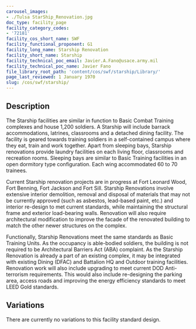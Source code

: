 ```yaml
---
carousel_images:
- ./Tulsa StarShip_Renovation.jpg
doc_type: facility_page
facility_category_codes:
- '72181'
facility_cos_short_name: SWF
facility_functional_proponent: G1
facility_long_name: Starship Renovation
facility_short_name: Starship
facility_technical_poc_email: Javier.A.Fano@usace.army.mil
facility_technical_poc_name: Javier Fano
file_library_root_path: 'content/cos/swf/starship/Library/'
page_last_reviewed: 1 January 1970
slug: /cos/swf/starship/
---
```




## Description

The Starship facilities are similar in function to Basic Combat Training complexes and house 1,200 soldiers. A Starship will include barrack accommodations, latrines, classrooms and a detached dining facility. The facility is geared towards training soldiers in a self-contained campus where they eat, train and work
together. Apart from sleeping bays, Starship renovations provide laundry facilities on each living floor, classrooms and recreation rooms. Sleeping bays are similar to Basic Training facilities in an open dormitory type configuration. Each wing accommodated 60 to 70 trainees.

Current Starship renovation projects are in progress at Fort Leonard Wood, Fort Benning, Fort Jackson and Fort Sill. Starship Renovations involve extensive interior demolition, removal and disposal of materials that may not be currently approved (such as asbestos, lead-based paint, etc.) and interior re-design to met current standards, while maintaining the structural frame and exterior load-bearing walls. Renovation will also require architectural modification to improve the facade of the renovated building to match the other newer structures on the complex.

Functionally, Starship Renovations meet the same standards as Basic Training Units. As the occupancy is able-bodied soldiers, the building is not required to be Architectural Barriers Act (ABA) complaint. As the Starship Renovation is already a part of an existing complex, it may be integrated with existing Dining (DFAC) and Battalion HQ and Outdoor training facilities. Renovation work will also include upgrading to meet current DOD Anti-terrorism requirements. This would also include re-designing the parking area, access roads and improving the energy efficiency standards to meet LEED Gold standards.

## Variations

There are currently no variations to this facility standard design.
